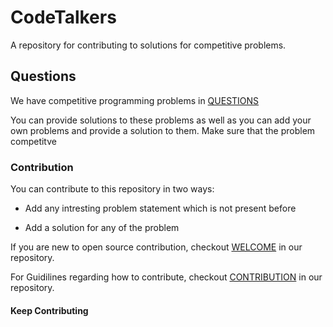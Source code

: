 # CodeTalkers
A repository for contributing to solutions for competitive problems.

## Questions
We have competitive programming problems in [QUESTIONS](QUESTIONS.md)

You can provide solutions to these problems as well as you can add your own problems and provide a solution to them.
Make sure that the problem competitve

### Contribution
You can contribute to this repository in two ways:

- Add any intresting problem statement which is not present before

- Add a solution for any of the problem 

If you are new to open source contribution, checkout [WELCOME](WELCOME.md) in our repository.

For Guidilines regarding how to contribute, checkout [CONTRIBUTION](CONTRIBUTION.md) in our repository.

#### Keep Contributing